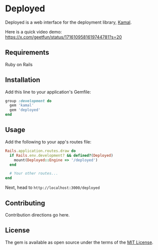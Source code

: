 # Deployed

Deployed is a web interface for the deployment library, [Kamal](https://kamal-deploy.org).

Here is a quick video demo: https://x.com/geetfun/status/1716109581619744781?s=20

## Requirements

Ruby on Rails

## Installation
Add this line to your application's Gemfile:

```ruby
group :development do
  gem 'kamal'
  gem 'deployed'
end
```

## Usage

Add the following to your app's routes file:

```ruby
Rails.application.routes.draw do
  if Rails.env.development? && defined?(Deployed)
    mount(Deployed::Engine => '/deployed')
  end

  # Your other routes...
end
```

Next, head to `http://localhost:3000/deployed`

## Contributing
Contribution directions go here.

## License
The gem is available as open source under the terms of the [MIT License](https://opensource.org/licenses/MIT).
